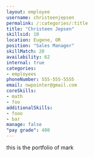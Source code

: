 ```yaml
--- 
layout: employee 
username: christeenjepsen
permalink: /:categories/:title 
title: "Christeen Jepsen" 
skillsid: 10 
location: Eugene, OR
position: "Sales Manager"
skillMatch: 20
availability: 62
internal: true
categories: 
- employees
phoneNumber: 555-555-5555 
email: nwpointer@gmail.com
coreSkills:
- math 
- foo
additionalSkills:
- fooo
- bar
manage: false
"pay grade": 400
---
```


this is the portfolio of mark